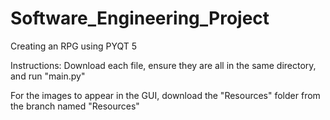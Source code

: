 # Software_Engineering_Project
Creating an RPG using PYQT 5

Instructions: 
Download each file, ensure they are all in the same directory, and run "main.py"

For the images to appear in the GUI, download the "Resources" folder from the branch named "Resources"
